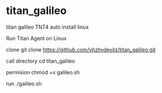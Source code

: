 # titan_galileo
titan galileo TNT4 auto install linux

Run Titan Agent on Linux

clone
git clone https://github.com/vhzhydevilz/titan_galileo.git

call directory 
cd titan_galileo

permision
chmod +x galileo.sh

run
./galileo.sh
